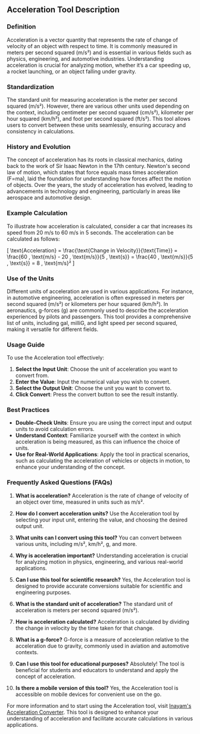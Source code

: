## Acceleration Tool Description

### Definition
Acceleration is a vector quantity that represents the rate of change of velocity of an object with respect to time. It is commonly measured in meters per second squared (m/s²) and is essential in various fields such as physics, engineering, and automotive industries. Understanding acceleration is crucial for analyzing motion, whether it’s a car speeding up, a rocket launching, or an object falling under gravity.

### Standardization
The standard unit for measuring acceleration is the meter per second squared (m/s²). However, there are various other units used depending on the context, including centimeter per second squared (cm/s²), kilometer per hour squared (km/h²), and foot per second squared (ft/s²). This tool allows users to convert between these units seamlessly, ensuring accuracy and consistency in calculations.

### History and Evolution
The concept of acceleration has its roots in classical mechanics, dating back to the work of Sir Isaac Newton in the 17th century. Newton's second law of motion, which states that force equals mass times acceleration (F=ma), laid the foundation for understanding how forces affect the motion of objects. Over the years, the study of acceleration has evolved, leading to advancements in technology and engineering, particularly in areas like aerospace and automotive design.

### Example Calculation
To illustrate how acceleration is calculated, consider a car that increases its speed from 20 m/s to 60 m/s in 5 seconds. The acceleration can be calculated as follows:

\[
\text{Acceleration} = \frac{\text{Change in Velocity}}{\text{Time}} = \frac{60 \, \text{m/s} - 20 \, \text{m/s}}{5 \, \text{s}} = \frac{40 \, \text{m/s}}{5 \, \text{s}} = 8 \, \text{m/s}²
\]

### Use of the Units
Different units of acceleration are used in various applications. For instance, in automotive engineering, acceleration is often expressed in meters per second squared (m/s²) or kilometers per hour squared (km/h²). In aeronautics, g-forces (g) are commonly used to describe the acceleration experienced by pilots and passengers. This tool provides a comprehensive list of units, including gal, milliG, and light speed per second squared, making it versatile for different fields.

### Usage Guide
To use the Acceleration tool effectively:
1. **Select the Input Unit**: Choose the unit of acceleration you want to convert from.
2. **Enter the Value**: Input the numerical value you wish to convert.
3. **Select the Output Unit**: Choose the unit you want to convert to.
4. **Click Convert**: Press the convert button to see the result instantly.

### Best Practices
- **Double-Check Units**: Ensure you are using the correct input and output units to avoid calculation errors.
- **Understand Context**: Familiarize yourself with the context in which acceleration is being measured, as this can influence the choice of units.
- **Use for Real-World Applications**: Apply the tool in practical scenarios, such as calculating the acceleration of vehicles or objects in motion, to enhance your understanding of the concept.

### Frequently Asked Questions (FAQs)

1. **What is acceleration?**
   Acceleration is the rate of change of velocity of an object over time, measured in units such as m/s².

2. **How do I convert acceleration units?**
   Use the Acceleration tool by selecting your input unit, entering the value, and choosing the desired output unit.

3. **What units can I convert using this tool?**
   You can convert between various units, including m/s², km/h², g, and more.

4. **Why is acceleration important?**
   Understanding acceleration is crucial for analyzing motion in physics, engineering, and various real-world applications.

5. **Can I use this tool for scientific research?**
   Yes, the Acceleration tool is designed to provide accurate conversions suitable for scientific and engineering purposes.

6. **What is the standard unit of acceleration?**
   The standard unit of acceleration is meters per second squared (m/s²).

7. **How is acceleration calculated?**
   Acceleration is calculated by dividing the change in velocity by the time taken for that change.

8. **What is a g-force?**
   G-force is a measure of acceleration relative to the acceleration due to gravity, commonly used in aviation and automotive contexts.

9. **Can I use this tool for educational purposes?**
   Absolutely! The tool is beneficial for students and educators to understand and apply the concept of acceleration.

10. **Is there a mobile version of this tool?**
    Yes, the Acceleration tool is accessible on mobile devices for convenient use on the go.

For more information and to start using the Acceleration tool, visit [Inayam's Acceleration Converter](https://www.inayam.co/unit-converter/acceleration). This tool is designed to enhance your understanding of acceleration and facilitate accurate calculations in various applications.